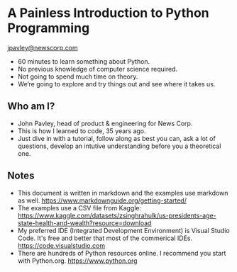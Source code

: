 # A Painless Introduction to Python Programming

<jpavley@newscorp.com>

- 60 minutes to learn something about Python.
- No previous knowledge of computer science required.
- Not going to spend much time on theory.
- We’re going to explore and try things out and see where it takes us.

## Who am I?

- John Pavley, head of product & engineering for News Corp.
- This is how I learned to code, 35 years ago.
- Just dive in with a tutorial, follow along as best you can, ask a lot of questions, develop an intutive understanding before you a theoretical one.

## Notes

- This document is written in markdown and the examples use markdown as well. <https://www.markdownguide.org/getting-started/>
- The examples use a CSV file from Kaggle: <https://www.kaggle.com/datasets/zsinghrahulk/us-presidents-age-state-health-and-wealth?resource=download>
- My preferred IDE (Integrated Development Environment) is Visual Studio Code. It's free and better that most of the commerical IDEs. <https://code.visualstudio.com>
- There are hundreds of Python resources online. I recommend you start with Python.org. <https://www.python.org>
